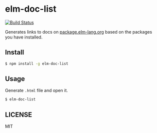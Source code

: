 elm-doc-list
====

[![Build Status](https://travis-ci.org/jinjor/elm-doc-list.svg)](https://travis-ci.org/jinjor/elm-doc-list)

Generates links to docs on [package.elm-lang.org](http://package.elm-lang.org) based on the packages you have installed.

## Install

```sh
$ npm install -g elm-doc-list
```

## Usage

Generate `.html` file and open it.

```sh
$ elm-doc-list
```

## LICENSE

MIT
